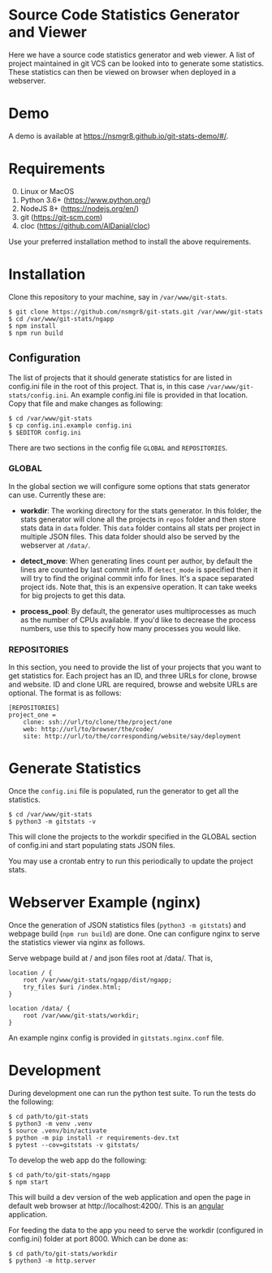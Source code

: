 # Source Code Statistics Generator and Viewer

Here we have a source code statistics generator and web viewer. A list of
project maintained in git VCS can be looked into to generate some statistics.
These statistics can then be viewed on browser when deployed in a webserver.

# Demo

A demo is available at https://nsmgr8.github.io/git-stats-demo/#/.

# Requirements

0. Linux or MacOS
1. Python 3.6+ (https://www.python.org/)
2. NodeJS 8+ (https://nodejs.org/en/)
4. git (https://git-scm.com)
5. cloc (https://github.com/AlDanial/cloc)

Use your preferred installation method to install the above requirements.

# Installation

Clone this repository to your machine, say in `/var/www/git-stats`.

    $ git clone https://github.com/nsmgr8/git-stats.git /var/www/git-stats
    $ cd /var/www/git-stats/ngapp
    $ npm install
    $ npm run build

## Configuration

The list of projects that it should generate statistics for are listed in
config.ini file in the root of this project. That is, in this case
`/var/www/git-stats/config.ini`. An example config.ini file is provided in that
location. Copy that file and make changes as following:

    $ cd /var/www/git-stats
    $ cp config.ini.example config.ini
    $ $EDITOR config.ini

There are two sections in the config file `GLOBAL` and `REPOSITORIES`.

### GLOBAL

In the global section we will configure some options that stats generator can
use. Currently these are:

- **workdir**: The working directory for the stats generator. In this folder,
    the stats generator will clone all the projects in `repos` folder and then
    store stats data in `data` folder. This `data` folder contains all stats
    per project in multiple JSON files. This data folder should also be served
    by the webserver at `/data/`.

- **detect_move**: When generating lines count per author, by default the lines
    are counted by last commit info. If `detect_mode` is specified then it will
    try to find the original commit info for lines. It's a space separated
    project ids. Note that, this is an expensive operation. It can take weeks
    for big projects to get this data.

- **process_pool**: By default, the generator uses multiprocesses as much as
    the number of CPUs available. If you'd like to decrease the process
    numbers, use this to specify how many processes you would like.


### REPOSITORIES

In this section, you need to provide the list of your projects that you want to
get statistics for. Each project has an ID, and three URLs for clone, browse
and website. ID and clone URL are required, browse and website URLs are
optional. The format is as follows:

    [REPOSITORIES]
    project_one =
        clone: ssh://url/to/clone/the/project/one
        web: http://url/to/browser/the/code/
        site: http://url/to/the/corresponding/website/say/deployment

# Generate Statistics

Once the `config.ini` file is populated, run the generator to get all the
statistics.

    $ cd /var/www/git-stats
    $ python3 -m gitstats -v

This will clone the projects to the workdir specified in the GLOBAL section of
config.ini and start populating stats JSON files.

You may use a crontab entry to run this periodically to update the project
stats.

# Webserver Example (nginx)

Once the generation of JSON statistics files (`python3 -m gitstats`) and
webpage build (`npm run build`) are done. One can configure nginx to serve the
statistics viewer via nginx as follows.

Serve webpage build at / and json files root at /data/. That is,

    location / {
        root /var/www/git-stats/ngapp/dist/ngapp;
        try_files $uri /index.html;
    }

    location /data/ {
        root /var/www/git-stats/workdir;
    }

An example nginx config is provided in `gitstats.nginx.conf` file.

# Development

During development one can run the python test suite. To run the tests do the
following:

    $ cd path/to/git-stats
    $ python3 -m venv .venv
    $ source .venv/bin/activate
    $ python -m pip install -r requirements-dev.txt
    $ pytest --cov=gitstats -v gitstats/

To develop the web app do the following:

    $ cd path/to/git-stats/ngapp
    $ npm start

This will build a dev version of the web application and open the page in
default web browser at http://localhost:4200/. This is an
[angular](https://angular.io) application.

For feeding the data to the app you need to serve the workdir (configured in
config.ini) folder at port 8000. Which can be done as:

    $ cd path/to/git-stats/workdir
    $ python3 -m http.server

